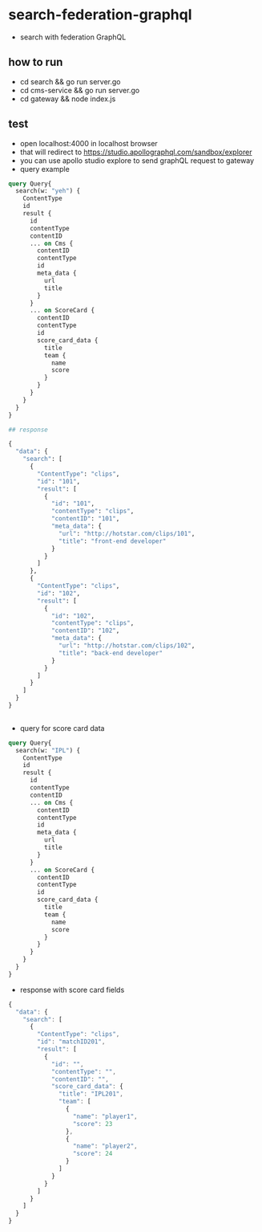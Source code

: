 # search-federation-graphql
- search with federation GraphQL

## how to run 

- cd search && go run server.go 
- cd cms-service && go run server.go
- cd gateway && node index.js


## test

- open localhost:4000 in localhost browser
- that will redirect to https://studio.apollographql.com/sandbox/explorer
- you can use apollo studio explore to send graphQL request to gateway 
- query example

```graphql
query Query{
  search(w: "yeh") {
    ContentType
    id
    result {
      id
      contentType
      contentID
      ... on Cms {
        contentID
        contentType
        id
        meta_data {
          url
          title
        }
      }
      ... on ScoreCard {
        contentID
        contentType
        id
        score_card_data {
          title
          team {
            name
            score
          }
        }
      }
    }
  }
}

## response 

{
  "data": {
    "search": [
      {
        "ContentType": "clips",
        "id": "101",
        "result": [
          {
            "id": "101",
            "contentType": "clips",
            "contentID": "101",
            "meta_data": {
              "url": "http://hotstar.com/clips/101",
              "title": "front-end developer"
            }
          }
        ]
      },
      {
        "ContentType": "clips",
        "id": "102",
        "result": [
          {
            "id": "102",
            "contentType": "clips",
            "contentID": "102",
            "meta_data": {
              "url": "http://hotstar.com/clips/102",
              "title": "back-end developer"
            }
          }
        ]
      }
    ]
  }
}
 
```


- query for score card data 

```graphql
query Query{
  search(w: "IPL") {
    ContentType
    id
    result {
      id
      contentType
      contentID
      ... on Cms {
        contentID
        contentType
        id
        meta_data {
          url
          title
        }
      }
      ... on ScoreCard {
        contentID
        contentType
        id
        score_card_data {
          title
          team {
            name
            score
          }
        }
      }
    }
  }
}
```

- response with score card fields

```js
{
  "data": {
    "search": [
      {
        "ContentType": "clips",
        "id": "matchID201",
        "result": [
          {
            "id": "",
            "contentType": "",
            "contentID": "",
            "score_card_data": {
              "title": "IPL201",
              "team": [
                {
                  "name": "player1",
                  "score": 23
                },
                {
                  "name": "player2",
                  "score": 24
                }
              ]
            }
          }
        ]
      }
    ]
  }
}

```